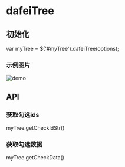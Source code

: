 # dafeiTree
## 初始化
var myTree = $('#myTree').dafeiTree(options);
### 示例图片
![demo](https://github.com/DanielWu365999/dafeiTree/demo.png)
## API
### 获取勾选ids  
myTree.getCheckIdStr()
### 获取勾选数据    
myTree.getCheckData()
